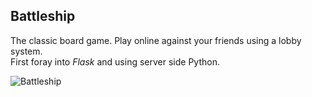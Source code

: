 ## Battleship
The classic board game. Play online against your friends using a lobby system.  
First foray into *Flask* and using server side Python.

![Battleship](https://mhooge.com/projects/battleship_thumb.png)
